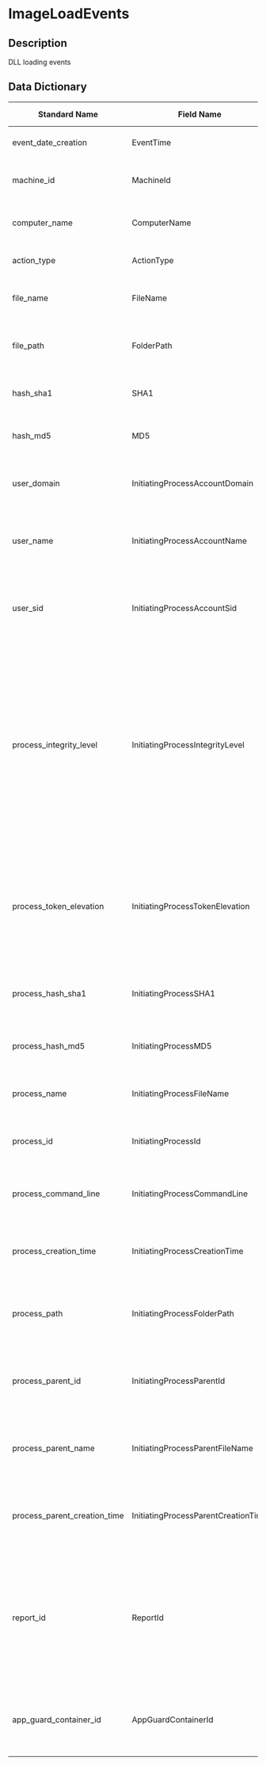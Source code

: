 # ImageLoadEvents

## Description
DLL loading events

## Data Dictionary
|Standard Name|Field Name|Type|Description|Sample Value|
|---|---|---|---|---|
|event_date_creation|EventTime|date|Date and time when the event was recorded||
|machine_id|MachineId|string|Unique identifier for the machine in the service||
|computer_name|ComputerName|string|Fully qualified domain name (FQDN) of the machine||
|action_type|ActionType|string|Type of activity that triggered the event||
|file_name|FileName|string|Name of the file that the recorded action was applied to||
|file_path|FolderPath|string|Folder containing the file that the recorded action was applied to||
|hash_sha1|SHA1|string|SHA-1 of the file that the recorded action was applied to||
|hash_md5|MD5|string|MD5 hash of the file that the recorded action was applied to||
|user_domain|InitiatingProcessAccountDomain|string|Domain of the account that ran the process responsible for the event||
|user_name|InitiatingProcessAccountName|string|User name of the account that ran the process responsible for the event||
|user_sid|InitiatingProcessAccountSid|string|Security Identifier (SID) of the account that ran the process responsible for the event||
|process_integrity_level|InitiatingProcessIntegrityLevel|string|Integrity level of the process that initiated the event. Windows assigns integrity levels to processes based on certain characteristics, such as if they were launched from an internet download. These integrity levels influence permissions to resources.||
|process_token_elevation|InitiatingProcessTokenElevation|string|Token type indicating the presence or absence of User Access Control (UAC) privilege elevation applied to the process that initiated the event||
|process_hash_sha1|InitiatingProcessSHA1|string|SHA-1 of the process (image file) that initiated the event||
|process_hash_md5|InitiatingProcessMD5|string|MD5 hash of the process (image file) that initiated the event||
|process_name|InitiatingProcessFileName|string|Name of the process that initiated the event||
|process_id|InitiatingProcessId|int|Process ID (PID) of the process that initiated the event||
|process_command_line|InitiatingProcessCommandLine|string|Command line used to run the process that initiated the event||
|process_creation_time|InitiatingProcessCreationTime|date|Date and time when the process that initiated the event was started||
|process_path|InitiatingProcessFolderPath|string|Folder containing the process (image file) that initiated the eventz||
|process_parent_id|InitiatingProcessParentId|int|Process ID (PID) of the parent process that spawned the process responsible for the event||
|process_parent_name|InitiatingProcessParentFileName|string|Name of the parent process that spawned the process responsible for the event||
|process_parent_creation_time|InitiatingProcessParentCreationTime|date|Date and time when the parent of the process responsible for the event was started||
|report_id|ReportId|long|Event identifier based on a repeating counter. To identify unique events, this column must be used in conjunction with the ComputerName and EventTime columns.||
|app_guard_container_id|AppGuardContainerId|string|Identifier for the virtualized container used by Application Guard to isolate browser activity||
